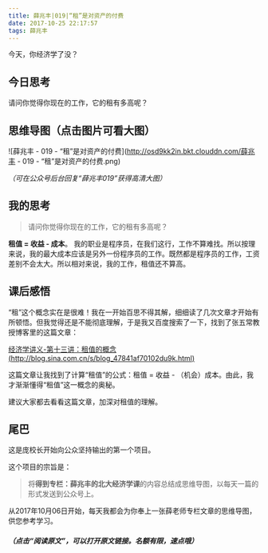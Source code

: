 ```yaml
---
title: 薛兆丰|019|“租”是对资产的付费
date: 2017-10-25 22:17:57
tags: 薛兆丰
---
```


今天，你经济学了没？

## 今日思考

请问你觉得你现在的工作，它的租有多高呢？


## 思维导图（点击图片可看大图）

![薛兆丰 - 019 - “租”是对资产的付费](http://osd9kk2in.bkt.clouddn.com/薛兆丰 - 019 - “租”是对资产的付费.png)



*（可在公众号后台回复“薛兆丰019”获得高清大图）*

## 我的思考

> 请问你觉得你现在的工作，它的租有多高呢？

**租值 = 收益 - 成本**。
我的职业是程序员，在我们这行，工作不算难找。所以按理来说，我的最大成本应该是另外一份程序员的工作。既然都是程序员的工作，工资差别不会太大。所以相对来说，我的工作，租值还不算高。

## 课后感悟

“租”这个概念实在是很难！我在一开始百思不得其解，细细读了几次文章才开始有所顿悟。但我觉得还是不能彻底理解，于是我又百度搜索了一下，找到了张五常教授博客里的这篇文章：

[经济学讲义-第十三讲：租值的概念(http://blog.sina.com.cn/s/blog_47841af70102du9k.html)](http://blog.sina.com.cn/s/blog_47841af70102du9k.html)

这篇文章让我找到了计算“租值”的公式：租值 = 收益  - （机会）成本。由此，我才渐渐懂得“租值”这一概念的奥秘。

建议大家都去看看这篇文章，加深对租值的理解。

## 尾巴

这是庞校长开始向公众坚持输出的第一个项目。

这个项目的宗旨是：

> 将**得到专栏：薛兆丰的北大经济学课**的内容总结成思维导图，以每天一篇的形式发送到公众号上。

从2017年10月06日开始，每天我都会为你奉上一张薛老师专栏文章的思维导图，供您参考学习。

##### *（点击“阅读原文”，可以打开原文链接。名额有限，速点哦）*

